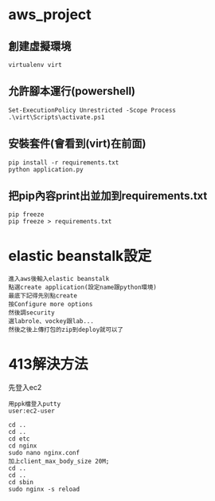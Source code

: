 ﻿# aws_project
 ## 創建虛擬環境
```
virtualenv virt 
```
 ## 允許腳本運行(powershell)
 ```
Set-ExecutionPolicy Unrestricted -Scope Process
.\virt\Scripts\activate.ps1
```
## 安裝套件(會看到(virt)在前面)
```
pip install -r requirements.txt 
python application.py
 ```
 ## 把pip內容print出並加到requirements.txt 
 ```
 pip freeze
 pip freeze > requirements.txt
 ```
# elastic beanstalk設定

```
進入aws後輸入elastic beanstalk
點選create application(設定name跟python環境)
最底下記得先別點create
按Configure more options
然後調security
選labrole、vockey跟lab...
然後之後上傳打包的zip到deploy就可以了
```

# 413解決方法

先登入ec2
```
用ppk檔登入putty
user:ec2-user
```
```
cd ..
cd ..
cd etc
cd nginx
sudo nano nginx.conf
加上client_max_body_size 20M;
cd ..
cd ..
cd sbin
sudo nginx -s reload
```

